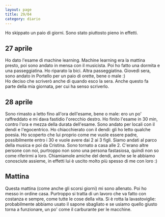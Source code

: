 ```yaml
--- 
layout: page
title: 29/04
category: diario
---
```


Ho skippato un paio di giorni. Sono stato piuttosto pieno in effetti.  

## 27 aprile

Ho dato l'esame di machine learning.
Machine learning era la mattina presto, poi sono andato in mensa con il
musicista.
Poi ho fatto una dormita e una passeggiatina.
Ho riparato la bici. Altra passeggiatina.
Giovedì sera, sono andato in Portello per un paio di orette, bene o male :)  
Ho deciso che scriverò anche di quando esco la sera. Anche questo fa parte della
mia giornata, per cui ha senso scriverlo.


## 28 aprile

Sono rimasto a letto fino all'ora dell'esame, bene o male: ero un po'
raffreddato e mi dava fastidio l'orecchio destro.
Ho finito l'esame in 30 min, contro l'ora e mezza della durata dell'esame.
Sono andato per locali con il dendi e l'egocentrico.
Ho chiacchierato con il dendi: gli ho letto qualche poesia. Ho scoperto che lui
proprio come me vuole essere padre, possibilmente entro i 30 e vuole avere dai 2
ai 3 figli.
Siamo andati al parco della musica e poi da Cristina. Sono tornato a casa alle 2.
C'erano altre persone con noi, purtroppo non sono una persona fastasiosa,
quindi non so come riferirmi a loro. Chiamiamole amiche del dendi, anche se le
abbiamo conosciute assieme, in effetti lui è uscito molto più spesso di me con
loro :)

## Mattina

Questa mattina (come anche gli scorsi giorni) mi sono allenato. Poi ho messo in
ordine casa. Purtroppo si tratta di un lavoro che va fatto con costanza e
sempre, come tutte le cose della vita. Si è rotta la lavastoviglie: 
probabilmente abbiamo usato il sapone sbagliato e se usiamo quello giusto torna 
a funzionare, un po' come il carburante per le macchine.  
